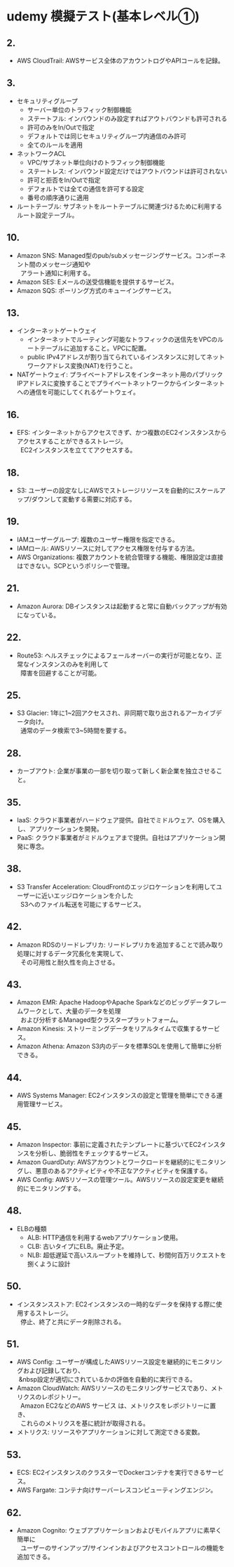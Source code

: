 # udemy 模擬テスト(基本レベル①)

## 2.
- AWS CloudTrail: AWSサービス全体のアカウントログやAPIコールを記録。

## 3.
- セキュリティグループ
    - サーバー単位のトラフィック制御機能
    - ステートフル: インバウンドのみ設定すればアウトバウンドも許可される
    - 許可のみをIn/Outで指定
    - デフォルトでは同じセキュリティグループ内通信のみ許可
    - 全てのルールを適用
- ネットワークACL
    - VPC/サブネット単位向けのトラフィック制御機能
    - ステートレス: インバウンド設定だけではアウトバウンドは許可されない
    - 許可と拒否をIn/Outで指定
    - デフォルトでは全ての通信を許可する設定
    - 番号の順序通りに適用
- ルートテーブル: サブネットをルートテーブルに関連づけるために利用するルート設定テーブル。

## 10.
- Amazon SNS: Managed型のpub/subメッセージングサービス。コンポーネント間のメッセージ通知や  
&nbsp;&nbsp;アラート通知に利用する。
- Amazon SES: Eメールの送受信機能を提供するサービス。
- Amazon SQS: ポーリング方式のキューイングサービス。

## 13.
- インターネットゲートウェイ
    - インターネットでルーティング可能なトラフィックの送信先をVPCのルートテーブルに追加すること。VPCに配置。
    - public IPv4アドレスが割り当てられているインスタンスに対してネットワークアドレス変換(NAT)を行うこと。
- NATゲートウェイ: プライベートアドレスをインターネット用のパブリックIPアドレスに変換することでプライベートネットワークからインターネットへの通信を可能にしてくれるゲートウェイ。

## 16.
- EFS: インターネットからアクセスできず、かつ複数のEC2インスタンスからアクセスすることができるストレージ。  
&nbsp;&nbsp;EC2インスタンスを立ててアクセスする。

## 18.
- S3: ユーザーの設定なしにAWSでストレージリソースを自動的にスケールアップ/ダウンして変動する需要に対応する。

## 19.
- IAMユーザーグループ: 複数のユーザー権限を指定できる。
- IAMロール: AWSリソースに対してアクセス権限を付与する方法。
- AWS Organizations: 複数アカウントを統合管理する機能、権限設定は直接はできない。SCPというポリシーで管理。

## 21.
- Amazon Aurora: DBインスタンスは起動すると常に自動バックアップが有効になっている。

## 22.
- Route53: ヘルスチェックによるフェールオーバーの実行が可能となり、正常なインスタンスのみを利用して  
&nbsp;&nbsp;障害を回避することが可能。

## 25.
- S3 Glacier: 1年に1~2回アクセスされ、非同期で取り出されるアーカイブデータ向け。  
&nbsp;&nbsp;通常のデータ検索で3~5時間を要する。

## 28.
- カーブアウト: 企業が事業の一部を切り取って新しく新企業を独立させること。

## 35.
- IaaS: クラウド事業者がハードウェア提供。自社でミドルウェア、OSを購入し、アプリケーションを開発。
- PaaS: クラウド事業者がミドルウェアまで提供。自社はアプリケーション開発に専念。

## 38.
- S3 Transfer Acceleration: CloudFrontのエッジロケーションを利用してユーザーに近いエッジロケーションを介した  
&nbsp;&nbsp;S3へのファイル転送を可能にするサービス。

## 42.
- Amazon RDSのリードレプリカ: リードレプリカを追加することで読み取り処理に対するデータ冗長化を実現して、  
&nbsp;&nbsp;その可用性と耐久性を向上させる。

## 43.
- Amazon EMR: Apache HadoopやApache Sparkなどのビッグデータフレームワークとして、大量のデータを処理  
&nbsp;&nbsp;および分析するManaged型クラスタープラットフォーム。
- Amazon Kinesis: ストリーミングデータをリアルタイムで収集するサービス。
- Amazon Athena: Amazon S3内のデータを標準SQLを使用して簡単に分析できる。

## 44.
- AWS Systems Manager: EC2インスタンスの設定と管理を簡単にできる運用管理サービス。

## 45.
- Amazon Inspector: 事前に定義されたテンプレートに基づいてEC2インスタンスを分析し、脆弱性をチェックするサービス。
- Amazon GuardDuty: AWSアカウントとワークロードを継続的にモニタリングし、悪意のあるアクティビティや不正なアクティビティを保護する。
- AWS Config: AWSリソースの管理ツール。AWSリソースの設定変更を継続的にモニタリングする。

## 48.
- ELBの種類
    - ALB: HTTP通信を利用するwebアプリケーション使用。
    - CLB: 古いタイプにELB。廃止予定。
    - NLB: 超低遅延で高いスループットを維持して、秒間何百万リクエストを捌くように設計

## 50.
- インスタンスストア: EC2インスタンスの一時的なデータを保持する際に使用するストレージ。  
&nbsp;&nbsp;停止、終了と共にデータ削除される。

## 51.
- AWS Config: ユーザーが構成したAWSリソース設定を継続的にモニタリングおよび記録しており、  
&nbsp;&nbsp設定が適切にされているかの評価を自動的に実行できる。
- Amazon CloudWatch: AWSリソースのモニタリングサービスであり、メトリクスのレポジトリー。  
&nbsp;&nbsp;Amazon EC2などのAWS サービス は、メトリクスをレポジトリーに置き、  
&nbsp;&nbsp;これらのメトリクスを基に統計が取得される。
- メトリクス: リソースやアプリケーションに対して測定できる変数。

## 53. 
- ECS: EC2インスタンスのクラスターでDockerコンテナを実行できるサービス。
- AWS Fargate: コンテナ向けサーバーレスコンピューティングエンジン。

## 62.
- Amazon Cognito: ウェブアプリケーションおよびモバイルアプリに素早く簡単に  
&nbsp;&nbsp;ユーザーのサインアップ/サインインおよびアクセスコントロールの機能を追加できる。
